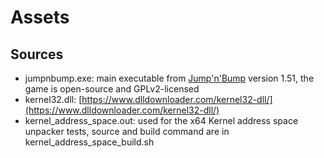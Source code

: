 # Assets

## Sources

- jumpnbump.exe: main executable from [Jump'n'Bump](https://www.icculus.org/jumpnbump/) version 1.51, the game is open-source and GPLv2-licensed
- kernel32.dll: [https://www.dlldownloader.com/kernel32-dll/](https://www.dlldownloader.com/kernel32-dll/)
- kernel_address_space.out: used for the x64 Kernel address space unpacker tests, source and build command are in kernel_address_space_build.sh